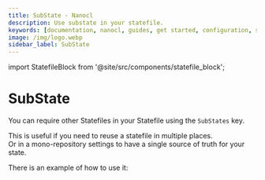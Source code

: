 ```yaml
---
title: SubState - Nanocl
description: Use substate in your statefile.
keywords: [documentation, nanocl, guides, get started, configuration, state, file, config, yaml, yml, statefile, substate]
image: /img/logo.webp
sidebar_label: SubState
---
```


import StatefileBlock from '@site/src/components/statefile_block';

# SubState

You can require other Statefiles in your Statefile using the `SubStates` key.

This is useful if you need to reuse a statefile in multiple places.<br />
Or in a mono-repository settings to have a single source of truth for your state.

There is an example of how to use it:

<StatefileBlock example="advanced/substate" />
